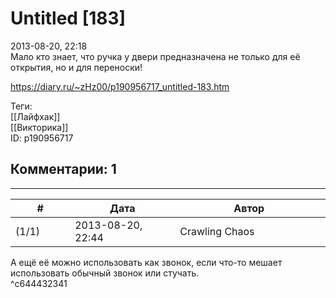 Untitled [183]
==============

  
2013-08-20, 22:18  
 Мало кто знает, что ручка у двери предназначена не только для её открытия, но и для переноски!   
  
<https://diary.ru/~zHz00/p190956717_untitled-183.htm>  
  
Теги:  
[[Лайфхак]]  
[[Викторика]]  
ID: p190956717  


Комментарии: 1
--------------

  


---



|         #         |              Дата              |                     Автор                     |           ID           |
| --- | --- | --- | --- |
| (1/1) | 2013-08-20, 22:44 | Crawling Chaos | c644432341 |

  
 А ещё её можно использовать как звонок, если что-то мешает использовать обычный звонок или стучать.   
 ^c644432341